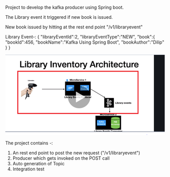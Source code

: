 Project to develop the kafka producer using Spring boot.

The Library event it triggered if new book is issued. 

New book issued by hitting at the rest end point "/v1/libraryevent"

Library Event-:
{
"libraryEventId":2,
"libraryEventType":"NEW",
"book":{
"bookId":456,
"bookName":"Kafka Using Spring Boot",
"bookAuthor":"Dilip"
}
}

![img.png](img.png)

The project contains -:
1) An rest end point to post the new request ("/v1/libraryevent")
2) Producer which gets invoked on the POST call
3) Auto generation of Topic
4) Integration test